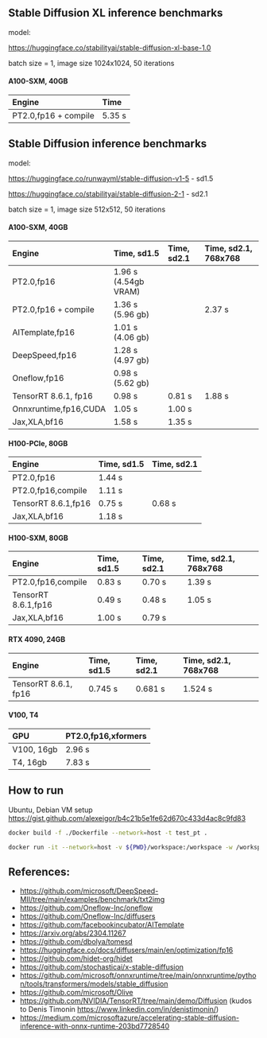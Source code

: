 ## Stable Diffusion XL inference benchmarks

model: 

https://huggingface.co/stabilityai/stable-diffusion-xl-base-1.0

batch size = 1, image size 1024x1024, 50 iterations

#### A100-SXM, 40GB
| Engine                 | Time                  | 
| :---                   | :---                  |
| PT2.0,fp16 + compile   | 5.35 s                |

## Stable Diffusion inference benchmarks

model: 

https://huggingface.co/runwayml/stable-diffusion-v1-5 - sd1.5

https://huggingface.co/stabilityai/stable-diffusion-2-1 - sd2.1

batch size = 1, image size 512x512, 50 iterations

#### A100-SXM, 40GB
| Engine                 | Time, sd1.5           | Time, sd2.1           | Time, sd2.1, 768x768  | 
| :---                   | :---                  | :---                  | :---                  |
| PT2.0,fp16             | 1.96 s (4.54gb VRAM)  |                       |                       |
| PT2.0,fp16 + compile   | 1.36 s (5.96 gb)      |                       | 2.37 s                |
| AITemplate,fp16        | 1.01 s (4.06 gb)      |                       |                       |
| DeepSpeed,fp16         | 1.28 s (4.97 gb)      |                       |                       |
| Oneflow,fp16           | 0.98 s (5.62 gb)      |                       |                       |
| TensorRT 8.6.1, fp16   | 0.98 s                | 0.81 s                | 1.88 s                |
| Onnxruntime,fp16,CUDA  | 1.05 s                | 1.00 s                |                       |
| Jax,XLA,bf16           | 1.58 s                | 1.35 s                |                       |

#### H100-PCIe, 80GB

| Engine                 | Time, sd1.5           | Time, sd2.1           | 
| :---                   | :---                  | :---                  |
| PT2.0,fp16             | 1.44 s                |                       |
| PT2.0,fp16,compile     | 1.11 s                |                       |
| TensorRT 8.6.1,fp16    | 0.75 s                | 0.68 s                |
| Jax,XLA,bf16           | 1.18 s                |                       |

#### H100-SXM, 80GB
| Engine                 | Time, sd1.5           | Time, sd2.1           | Time, sd2.1, 768x768  | 
| :---                   | :---                  | :---                  | :---                  |
| PT2.0,fp16,compile     | 0.83 s                | 0.70 s                | 1.39 s                |
| TensorRT 8.6.1,fp16    | 0.49 s                | 0.48 s                | 1.05 s                |
| Jax,XLA,bf16           | 1.00 s                | 0.79 s                |                       |

#### RTX 4090, 24GB
| Engine                 | Time, sd1.5           | Time, sd2.1           | Time, sd2.1, 768x768  | 
| :---                   | :---                  | :---                  | :---                  |
| TensorRT 8.6.1, fp16   | 0.745 s               | 0.681 s               | 1.524 s               |

#### V100, T4
| GPU                    | PT2.0,fp16,xformers   | 
| :---                   | :---                  | 
| V100, 16gb             | 2.96 s                | 
| T4, 16gb               | 7.83 s                | 

## How to run
Ubuntu, Debian VM setup https://gist.github.com/alexeigor/b4c21b5e1fe62d670c433d4ac8c9fd83
```bash
docker build -f ./Dockerfile --network=host -t test_pt .
```

```bash
docker run -it --network=host -v ${PWD}/workspace:/workspace -w /workspace --gpus all --ipc=host --ulimit memlock=-1 --ulimit stack=67108864 test_engine
```

## References:
- https://github.com/microsoft/DeepSpeed-MII/tree/main/examples/benchmark/txt2img
- https://github.com/Oneflow-Inc/oneflow
- https://github.com/Oneflow-Inc/diffusers
- https://github.com/facebookincubator/AITemplate
- https://arxiv.org/abs/2304.11267
- https://github.com/dbolya/tomesd
- https://huggingface.co/docs/diffusers/main/en/optimization/fp16
- https://github.com/hidet-org/hidet
- https://github.com/stochasticai/x-stable-diffusion
- https://github.com/microsoft/onnxruntime/tree/main/onnxruntime/python/tools/transformers/models/stable_diffusion
- https://github.com/microsoft/Olive
- https://github.com/NVIDIA/TensorRT/tree/main/demo/Diffusion (kudos to Denis Timonin https://www.linkedin.com/in/denistimonin/)
- https://medium.com/microsoftazure/accelerating-stable-diffusion-inference-with-onnx-runtime-203bd7728540
